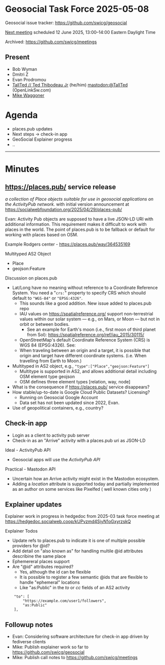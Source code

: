 # Geosocial Task Force 2025-05-08

Geosocial issue tracker: https://github.com/swicg/geosocial

[Next meeting](https://www.w3.org/events/meetings/ed630a3d-7581-4053-9978-75949ad42f2a/#next) scheduled 12 June 2025, 13:00–14:00 Eastern Daylight Time

Archived: https://github.com/swicg/meetings

## Present

* Bob Wyman
* Dmitri Z
* Evan Prodromou
* [TallTed // Ted Thibodeau Jr](https://github.com/TallTed) (he/him) [mastodon:@TallTed](https://mastodon.social/@TallTed) (OpenLinkSw.com)
* [Mike Waggoner](https://herebox.org)

# Agenda

* places.pub updates
* Next steps -> check-in app
* GeoSocial Explainer progress
* ..

---

# Minutes

## https://places.pub/ service release

_a collection of Place objects suitable for use in geosocial applications on the ActivityPub network._ with initial version announcement at https://socialwebfoundation.org/2025/04/29/places-pub/

Evan: Activity Pub objects are supposed to have a live JSON-LD URI with additional information.  This requirement makes it difficult to work with places in the world.  The point of places.pub is to be fallback or default for working with places based on OSM.

Example Rodgers center - https://places.pub/way/364535169

Multityped AS2 Object
 - Place
 - geojson:Feature

Discussion on places.pub
* Lat/Long have no meaning without reference to a Coordinate Reference System. You need a "`crs:`" property to specify CRS which shouild default to `"WGS-84"` or `"EPSG:4326"`.
  * This sounds like a good addition.  New issue added to places.pub repo
  * IAU values on https://spatialreference.org/ support non-terrestrial values within our solar system — e.g., on Mars, or Moon — but not in orbit or between bodies.
    * See an example for Earth's moon (i.e., first moon of third planet from Sol): https://spatialreference.org/ref/iau_2015/30115/
  * OpenStreetMap's default Coordinate Reference System (CRS) is WGS 84 (EPSG:4326). See: 
  * When traveling between an origin and a target, it is possible that origin and target have different coordinate systems. (i.e. When travelling from Earth to Moon.)
* Multityped in AS2 object, e.g., `"type":["Place","geojson:Feature"]`
  * Multitype is supported in AS2, and allows additional detail including OSM element type geojson
  * OSM defines three element types [relation, way, node]
* What is the consequence if <https://places.pub/> service disappears?
* How stable/up-to-date is Google Cloud Public Datasets?  Licensing?
  * Running on Geosocial Google Account
  * Data set has not been updated since 2022, Evan.
* Use of geopolitical containers, e.g., country?

## Check-in app

* Login as a client to activity pub server
* Check-in as an "Arrive" activity with a places.pub uri as JSON-LD

Ideal - ActivityPub API
 - Geosocial apps will use the _ActivityPub API_

Practical - Mastodon API 
 - Uncertain how an Arrive activity might exist in the Mastodon ecosystem.
 - Adding a _location_ attribute is supported today and partially implemented as an author on some services like Pixelfed ( well known cities only )

## Explainer updates

Explainer work in progress in hedgedoc from 2025-03 task force meeting at https://hedgedoc.socialweb.coop/kUPvzmd4SjyN1oGxyrzskQ

Explainer Todos
* Update refs to places.pub to indicate it is one of multiple possible providers for @id?
* Add detail on "also known as" for handling multile @id attributes describine the same place
* Ephemereral places support
* Are "@id" attributes required?
  * Yes, although the id can be flexible
  * It is possible to register a few semantic @ids that are flexible to handle "ephemeral" locations
  * Like "as:Public" in the _to_ or _cc_ fields of an AS2 activity

```
    "to": [
        "https://example.com/user1/followers",
        "as:Public"
    ],
```

## Followup notes
* Evan: Considering software architecture for check-in app driven by fediverse clients
* Mike: Publish explainer work so far to https://github.com/swicg/geosocial
* Mike: Publish call notes to https://github.com/swicg/meetings